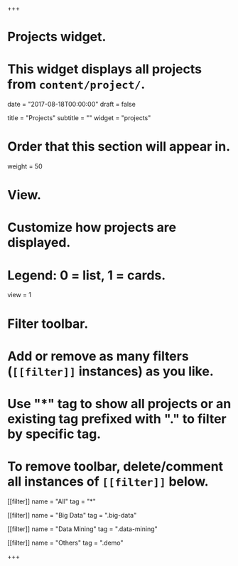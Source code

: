 +++
# Projects widget.
# This widget displays all projects from `content/project/`.

date = "2017-08-18T00:00:00"
draft = false

title = "Projects"
subtitle = ""
widget = "projects"

# Order that this section will appear in.
weight = 50

# View.
# Customize how projects are displayed.
# Legend: 0 = list, 1 = cards.
view = 1

# Filter toolbar.
# Add or remove as many filters (`[[filter]]` instances) as you like.
# Use "*" tag to show all projects or an existing tag prefixed with "." to filter by specific tag.
# To remove toolbar, delete/comment all instances of `[[filter]]` below.
[[filter]]
  name = "All"
  tag = "*"
  
[[filter]]
  name = "Big Data"
  tag = ".big-data"
  
[[filter]]
  name = "Data Mining"
  tag = ".data-mining"

[[filter]]
  name = "Others"
  tag = ".demo"

+++

